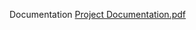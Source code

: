 Documentation 
[Project Documentation.pdf](https://github.com/user-attachments/files/19636688/Project.Documentation.pdf)
